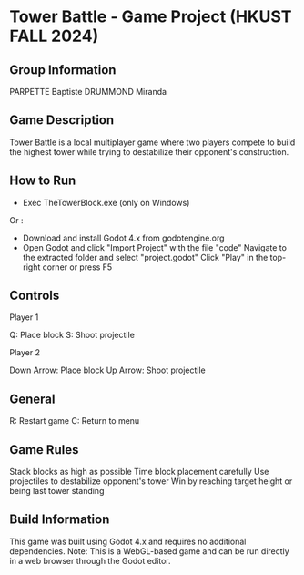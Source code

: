 # Tower Battle - Game Project (HKUST FALL 2024)
## Group Information

PARPETTE Baptiste
DRUMMOND Miranda


## Game Description
Tower Battle is a local multiplayer game where two players compete to build the highest tower while trying to destabilize their opponent's construction.

## How to Run

- Exec TheTowerBlock.exe (only on Windows)

Or : 

- Download and install Godot 4.x from godotengine.org
- Open Godot and click "Import Project" with the file "code"
Navigate to the extracted folder and select "project.godot"
Click "Play" in the top-right corner or press F5

## Controls
Player 1

Q: Place block
S: Shoot projectile

Player 2

Down Arrow: Place block
Up Arrow: Shoot projectile

## General

R: Restart game
C: Return to menu

## Game Rules

Stack blocks as high as possible
Time block placement carefully
Use projectiles to destabilize opponent's tower
Win by reaching target height or being last tower standing

## Build Information
This game was built using Godot 4.x and requires no additional dependencies.
Note: This is a WebGL-based game and can be run directly in a web browser through the Godot editor.